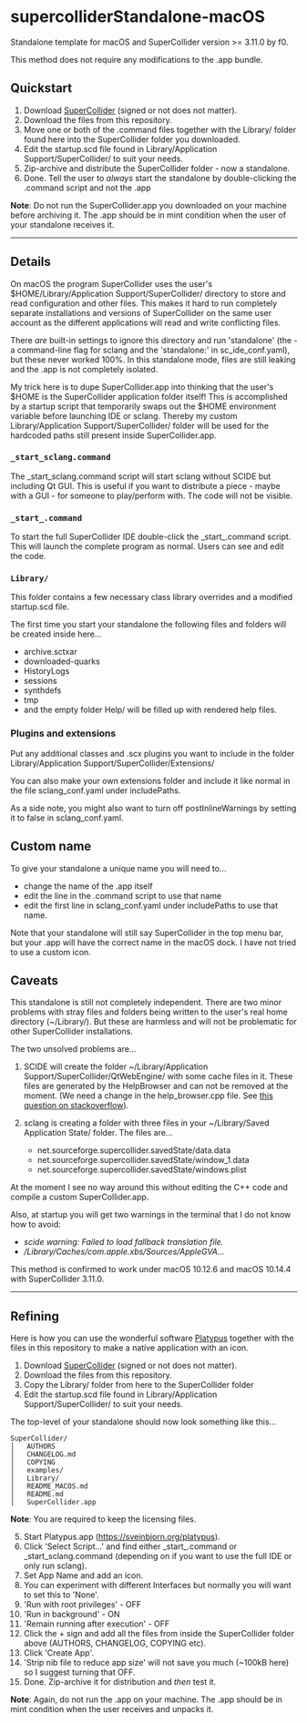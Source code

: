 # supercolliderStandalone-macOS

Standalone template for macOS and SuperCollider version >= 3.11.0 by f0.

This method does not require any modifications to the .app bundle.

## Quickstart

1. Download [SuperCollider](https://supercollider.github.io/download) (signed or not does not matter).
2. Download the files from this repository.
3. Move one or both of the .command files together with the Library/ folder found here into the SuperCollider folder you downloaded.
4. Edit the startup.scd file found in Library/Application Support/SuperCollider/ to suit your needs.
5. Zip-archive and distribute the SuperCollider folder - now a standalone.
6. Done. Tell the user to _always_ start the standalone by double-clicking the .command script and not the .app

**Note**: Do not run the SuperCollider.app you downloaded on your machine before archiving it. The .app should be in mint condition when the user of your standalone receives it.

---

## Details

On macOS the program SuperCollider uses the user's $HOME/Library/Application Support/SuperCollider/ directory to store and read configuration and other files. This makes it hard to run completely separate installations and versions of SuperCollider on the same user account as the different applications will read and write conflicting files.

There _are_ built-in settings to ignore this directory and run 'standalone' (the -a command-line flag for sclang and the 'standalone:' in sc_ide_conf.yaml), but these never worked 100%. In this standalone mode, files are still leaking and the .app is not completely isolated.

My trick here is to dupe SuperCollider.app into thinking that the user's $HOME is the SuperCollider application folder itself! This is accomplished by a startup script that temporarily swaps out the $HOME environment variable before launching IDE or sclang. Thereby my custom Library/Application Support/SuperCollider/ folder will be used for the hardcoded paths still present inside SuperCollider.app.

### `_start_sclang.command`

The \_start_sclang.command script will start sclang without SCIDE but including Qt GUI. This is useful if you want to distribute a piece - maybe with a GUI - for someone to play/perform with. The code will not be visible.

### `_start_.command`

To start the full SuperCollider IDE double-click the \_start_.command script. This will launch the complete program as normal. Users can see and edit the code.

### `Library/`

This folder contains a few necessary class library overrides and a modified startup.scd file.

The first time you start your standalone the following files and folders will be created inside here...

* archive.sctxar
* downloaded-quarks
* HistoryLogs
* sessions
* synthdefs
* tmp
* and the empty folder Help/ will be filled up with rendered help files.

### Plugins and extensions

Put any additional classes and .scx plugins you want to include in the folder Library/Application Support/SuperCollider/Extensions/

You can also make your own extensions folder and include it like normal in the file sclang_conf.yaml under includePaths.

As a side note, you might also want to turn off postInlineWarnings by setting it to false in sclang_conf.yaml.

## Custom name

To give your standalone a unique name you will need to...

* change the name of the .app itself
* edit the line in the .command script to use that name
* edit the first line in sclang_conf.yaml under includePaths to use that name.

Note that your standalone will still say SuperCollider in the top menu bar, but your .app will have the correct name in the macOS dock.
I have not tried to use a custom icon.

## Caveats

This standalone is still not completely independent. There are two minor problems with stray files and folders being written to the user's real home directory (~/Library/). But these are harmless and will not be problematic for other SuperCollider installations.

The two unsolved problems are...

1. SCIDE will create the folder ~/Library/Application Support/SuperCollider/QtWebEngine/ with some cache files in it. These files are generated by the HelpBrowser and can not be removed at the moment. (We need a change in the help_browser.cpp file. See [this question on stackoverflow](https://stackoverflow.com/questions/47741388/how-to-set-offtherecord-profile-for-qwebengineview)).

2. sclang is creating a folder with three files in your ~/Library/Saved Application State/ folder. The files are...
   * net.sourceforge.supercollider.savedState/data.data
   * net.sourceforge.supercollider.savedState/window_1.data
   * net.sourceforge.supercollider.savedState/windows.plist

At the moment I see no way around this without editing the C++ code and compile a custom SuperCollider.app.

Also, at startup you will get two warnings in the terminal that I do not know how to avoid:

* _scide warning: Failed to load fallback translation file._
* _/Library/Caches/com.apple.xbs/Sources/AppleGVA..._

This method is confirmed to work under macOS 10.12.6 and macOS 10.14.4 with SuperCollider 3.11.0.

---

## Refining

Here is how you can use the wonderful software [Platypus](https://sveinbjorn.org/platypus) together with the files in this repository to make a native application with an icon.

1. Download [SuperCollider](https://supercollider.github.io/download) (signed or not does not matter).
2. Download the files from this repository.
3. Copy the Library/ folder from here to the SuperCollider folder
4. Edit the startup.scd file found in Library/Application Support/SuperCollider/ to suit your needs.

The top-level of your standalone should now look something like this...

```
SuperCollider/
│   AUTHORS
│   CHANGELOG.md
│   COPYING
│   examples/
│   Library/
│   README_MACOS.md
│   README.md
│   SuperCollider.app
```

**Note**: You are required to keep the licensing files.

5. Start Platypus.app (<https://sveinbjorn.org/platypus>).
6. Click 'Select Script...' and find either \_start_.command or _start_sclang.command (depending on if you want to use the full IDE or only run sclang).
7. Set App Name and add an icon.
8. You can experiment with different Interfaces but normally you will want to set this to 'None'.
9. 'Run with root privileges' - OFF
10. 'Run in background' - ON
11. 'Remain running after execution' - OFF
12. Click the + sign and add all the files from inside the SuperCollider folder above (AUTHORS, CHANGELOG, COPYING etc).
13. Click 'Create App'.
14. 'Strip nib file to reduce app size' will not save you much (~100kB here) so I suggest turning that OFF.
15. Done. Zip-archive it for distribution and _then_ test it.

**Note**: Again, do not run the .app on your machine. The .app should be in mint condition when the user receives and unpacks it.
